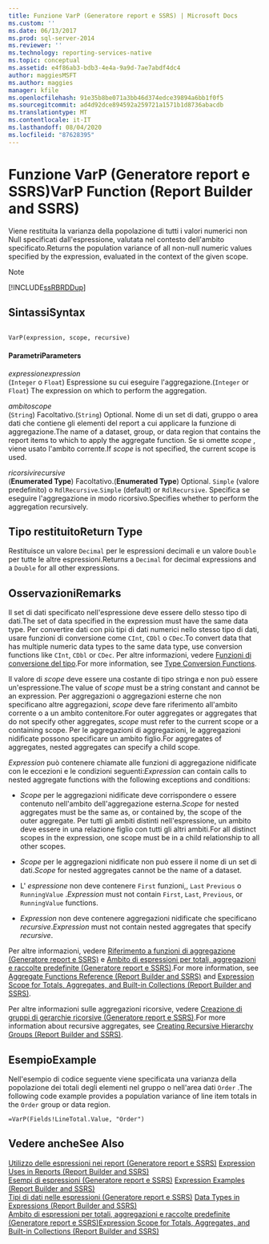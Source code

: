 ```yaml
---
title: Funzione VarP (Generatore report e SSRS) | Microsoft Docs
ms.custom: ''
ms.date: 06/13/2017
ms.prod: sql-server-2014
ms.reviewer: ''
ms.technology: reporting-services-native
ms.topic: conceptual
ms.assetid: e4f86ab3-bdb3-4e4a-9a9d-7ae7abdf4dc4
author: maggiesMSFT
ms.author: maggies
manager: kfile
ms.openlocfilehash: 91e35b8be071a3bb46d374edce39894a6bb1f0f5
ms.sourcegitcommit: ad4d92dce894592a259721a1571b1d8736abacdb
ms.translationtype: MT
ms.contentlocale: it-IT
ms.lasthandoff: 08/04/2020
ms.locfileid: "87628395"
---
```

# <a name="varp-function-report-builder-and-ssrs"></a><span data-ttu-id="c83fe-102">Funzione VarP (Generatore report e SSRS)</span><span class="sxs-lookup"><span data-stu-id="c83fe-102">VarP Function (Report Builder and SSRS)</span></span>
  <span data-ttu-id="c83fe-103">Viene restituita la varianza della popolazione di tutti i valori numerici non Null specificati dall'espressione, valutata nel contesto dell'ambito specificato.</span><span class="sxs-lookup"><span data-stu-id="c83fe-103">Returns the population variance of all non-null numeric values specified by the expression, evaluated in the context of the given scope.</span></span>  
  
> [!NOTE]  
>  [!INCLUDE[ssRBRDDup](../../includes/ssrbrddup-md.md)]  
  
## <a name="syntax"></a><span data-ttu-id="c83fe-104">Sintassi</span><span class="sxs-lookup"><span data-stu-id="c83fe-104">Syntax</span></span>  
  
```  
  
VarP(expression, scope, recursive)  
```  
  
#### <a name="parameters"></a><span data-ttu-id="c83fe-105">Parametri</span><span class="sxs-lookup"><span data-stu-id="c83fe-105">Parameters</span></span>  
 <span data-ttu-id="c83fe-106">*expression*</span><span class="sxs-lookup"><span data-stu-id="c83fe-106">*expression*</span></span>  
 <span data-ttu-id="c83fe-107">(`Integer` o `Float`) Espressione su cui eseguire l'aggregazione.</span><span class="sxs-lookup"><span data-stu-id="c83fe-107">(`Integer` or `Float`) The expression on which to perform the aggregation.</span></span>  
  
 <span data-ttu-id="c83fe-108">*ambito*</span><span class="sxs-lookup"><span data-stu-id="c83fe-108">*scope*</span></span>  
 <span data-ttu-id="c83fe-109">(`String`) Facoltativo.</span><span class="sxs-lookup"><span data-stu-id="c83fe-109">(`String`) Optional.</span></span> <span data-ttu-id="c83fe-110">Nome di un set di dati, gruppo o area dati che contiene gli elementi del report a cui applicare la funzione di aggregazione.</span><span class="sxs-lookup"><span data-stu-id="c83fe-110">The name of a dataset, group, or data region that contains the report items to which to apply the aggregate function.</span></span> <span data-ttu-id="c83fe-111">Se si omette *scope* , viene usato l'ambito corrente.</span><span class="sxs-lookup"><span data-stu-id="c83fe-111">If *scope* is not specified, the current scope is used.</span></span>  
  
 <span data-ttu-id="c83fe-112">*ricorsivi*</span><span class="sxs-lookup"><span data-stu-id="c83fe-112">*recursive*</span></span>  
 <span data-ttu-id="c83fe-113">(**Enumerated Type**) Facoltativo.</span><span class="sxs-lookup"><span data-stu-id="c83fe-113">(**Enumerated Type**) Optional.</span></span> <span data-ttu-id="c83fe-114">`Simple` (valore predefinito) o `RdlRecursive`.</span><span class="sxs-lookup"><span data-stu-id="c83fe-114">`Simple` (default) or `RdlRecursive`.</span></span> <span data-ttu-id="c83fe-115">Specifica se eseguire l'aggregazione in modo ricorsivo.</span><span class="sxs-lookup"><span data-stu-id="c83fe-115">Specifies whether to perform the aggregation recursively.</span></span>  
  
## <a name="return-type"></a><span data-ttu-id="c83fe-116">Tipo restituito</span><span class="sxs-lookup"><span data-stu-id="c83fe-116">Return Type</span></span>  
 <span data-ttu-id="c83fe-117">Restituisce un valore `Decimal` per le espressioni decimali e un valore `Double` per tutte le altre espressioni.</span><span class="sxs-lookup"><span data-stu-id="c83fe-117">Returns a `Decimal` for decimal expressions and a `Double` for all other expressions.</span></span>  
  
## <a name="remarks"></a><span data-ttu-id="c83fe-118">Osservazioni</span><span class="sxs-lookup"><span data-stu-id="c83fe-118">Remarks</span></span>  
 <span data-ttu-id="c83fe-119">Il set di dati specificato nell'espressione deve essere dello stesso tipo di dati.</span><span class="sxs-lookup"><span data-stu-id="c83fe-119">The set of data specified in the expression must have the same data type.</span></span> <span data-ttu-id="c83fe-120">Per convertire dati con più tipi di dati numerici nello stesso tipo di dati, usare funzioni di conversione come `CInt`, `CDbl` o `CDec`.</span><span class="sxs-lookup"><span data-stu-id="c83fe-120">To convert data that has multiple numeric data types to the same data type, use conversion functions like `CInt`, `CDbl` or `CDec`.</span></span> <span data-ttu-id="c83fe-121">Per altre informazioni, vedere [Funzioni di conversione del tipo](https://go.microsoft.com/fwlink/?LinkId=96142).</span><span class="sxs-lookup"><span data-stu-id="c83fe-121">For more information, see [Type Conversion Functions](https://go.microsoft.com/fwlink/?LinkId=96142).</span></span>  
  
 <span data-ttu-id="c83fe-122">Il valore di *scope* deve essere una costante di tipo stringa e non può essere un'espressione.</span><span class="sxs-lookup"><span data-stu-id="c83fe-122">The value of *scope* must be a string constant and cannot be an expression.</span></span> <span data-ttu-id="c83fe-123">Per aggregazioni o aggregazioni esterne che non specificano altre aggregazioni, *scope* deve fare riferimento all'ambito corrente o a un ambito contenitore.</span><span class="sxs-lookup"><span data-stu-id="c83fe-123">For outer aggregates or aggregates that do not specify other aggregates, *scope* must refer to the current scope or a containing scope.</span></span> <span data-ttu-id="c83fe-124">Per le aggregazioni di aggregazioni, le aggregazioni nidificate possono specificare un ambito figlio.</span><span class="sxs-lookup"><span data-stu-id="c83fe-124">For aggregates of aggregates, nested aggregates can specify a child scope.</span></span>  
  
 <span data-ttu-id="c83fe-125">*Expression* può contenere chiamate alle funzioni di aggregazione nidificate con le eccezioni e le condizioni seguenti:</span><span class="sxs-lookup"><span data-stu-id="c83fe-125">*Expression* can contain calls to nested aggregate functions with the following exceptions and conditions:</span></span>  
  
-   <span data-ttu-id="c83fe-126">*Scope* per le aggregazioni nidificate deve corrispondere o essere contenuto nell'ambito dell'aggregazione esterna.</span><span class="sxs-lookup"><span data-stu-id="c83fe-126">*Scope* for nested aggregates must be the same as, or contained by, the scope of the outer aggregate.</span></span> <span data-ttu-id="c83fe-127">Per tutti gli ambiti distinti nell'espressione, un ambito deve essere in una relazione figlio con tutti gli altri ambiti.</span><span class="sxs-lookup"><span data-stu-id="c83fe-127">For all distinct scopes in the expression, one scope must be in a child relationship to all other scopes.</span></span>  
  
-   <span data-ttu-id="c83fe-128">*Scope* per le aggregazioni nidificate non può essere il nome di un set di dati.</span><span class="sxs-lookup"><span data-stu-id="c83fe-128">*Scope* for nested aggregates cannot be the name of a dataset.</span></span>  
  
-   <span data-ttu-id="c83fe-129">L' *espressione* non deve contenere `First` funzioni,, `Last` `Previous` o `RunningValue` .</span><span class="sxs-lookup"><span data-stu-id="c83fe-129">*Expression* must not contain `First`, `Last`, `Previous`, or `RunningValue` functions.</span></span>  
  
-   <span data-ttu-id="c83fe-130">*Expression* non deve contenere aggregazioni nidificate che specificano *recursive*.</span><span class="sxs-lookup"><span data-stu-id="c83fe-130">*Expression* must not contain nested aggregates that specify *recursive*.</span></span>  
  
 <span data-ttu-id="c83fe-131">Per altre informazioni, vedere [Riferimento a funzioni di aggregazione &#40;Generatore report e SSRS&#41;](report-builder-functions-aggregate-functions-reference.md) e [Ambito di espressioni per totali, aggregazioni e raccolte predefinite &#40;Generatore report e SSRS&#41;](expression-scope-for-totals-aggregates-and-built-in-collections.md).</span><span class="sxs-lookup"><span data-stu-id="c83fe-131">For more information, see [Aggregate Functions Reference &#40;Report Builder and SSRS&#41;](report-builder-functions-aggregate-functions-reference.md) and [Expression Scope for Totals, Aggregates, and Built-in Collections &#40;Report Builder and SSRS&#41;](expression-scope-for-totals-aggregates-and-built-in-collections.md).</span></span>  
  
 <span data-ttu-id="c83fe-132">Per altre informazioni sulle aggregazioni ricorsive, vedere [Creazione di gruppi di gerarchie ricorsive &#40;Generatore report e SSRS&#41;](creating-recursive-hierarchy-groups-report-builder-and-ssrs.md).</span><span class="sxs-lookup"><span data-stu-id="c83fe-132">For more information about recursive aggregates, see [Creating Recursive Hierarchy Groups &#40;Report Builder and SSRS&#41;](creating-recursive-hierarchy-groups-report-builder-and-ssrs.md).</span></span>  
  
## <a name="example"></a><span data-ttu-id="c83fe-133">Esempio</span><span class="sxs-lookup"><span data-stu-id="c83fe-133">Example</span></span>  
 <span data-ttu-id="c83fe-134">Nell'esempio di codice seguente viene specificata una varianza della popolazione dei totali degli elementi nel gruppo o nell'area dati `Order` .</span><span class="sxs-lookup"><span data-stu-id="c83fe-134">The following code example provides a population variance of line item totals in the `Order` group or data region.</span></span>  
  
```  
=VarP(Fields!LineTotal.Value, "Order")  
```  
  
## <a name="see-also"></a><span data-ttu-id="c83fe-135">Vedere anche</span><span class="sxs-lookup"><span data-stu-id="c83fe-135">See Also</span></span>  
 <span data-ttu-id="c83fe-136">[Utilizzo delle espressioni nei report &#40;Generatore report e SSRS&#41;](expression-uses-in-reports-report-builder-and-ssrs.md) </span><span class="sxs-lookup"><span data-stu-id="c83fe-136">[Expression Uses in Reports &#40;Report Builder and SSRS&#41;](expression-uses-in-reports-report-builder-and-ssrs.md) </span></span>  
 <span data-ttu-id="c83fe-137">[Esempi di espressioni &#40;Generatore report e SSRS&#41;](expression-examples-report-builder-and-ssrs.md) </span><span class="sxs-lookup"><span data-stu-id="c83fe-137">[Expression Examples &#40;Report Builder and SSRS&#41;](expression-examples-report-builder-and-ssrs.md) </span></span>  
 <span data-ttu-id="c83fe-138">[Tipi di dati nelle espressioni &#40;Generatore report e SSRS&#41;](expressions-report-builder-and-ssrs.md) </span><span class="sxs-lookup"><span data-stu-id="c83fe-138">[Data Types in Expressions &#40;Report Builder and SSRS&#41;](expressions-report-builder-and-ssrs.md) </span></span>  
 [<span data-ttu-id="c83fe-139">Ambito di espressioni per totali, aggregazioni e raccolte predefinite &#40;Generatore report e SSRS&#41;</span><span class="sxs-lookup"><span data-stu-id="c83fe-139">Expression Scope for Totals, Aggregates, and Built-in Collections &#40;Report Builder and SSRS&#41;</span></span>](expression-scope-for-totals-aggregates-and-built-in-collections.md)  
  
  
